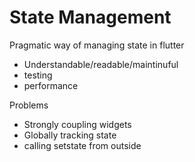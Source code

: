 # State Management

Pragmatic way of managing state in flutter
- Understandable/readable/maintinuful
- testing
- performance

Problems
- Strongly coupling widgets
- Globally tracking state
- calling setstate from outside